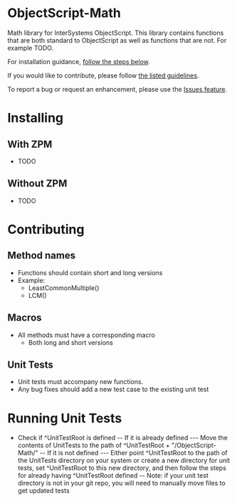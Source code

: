 # ObjectScript-Math
Math library for InterSystems ObjectScript. This library contains functions that are both standard to ObjectScript as well as functions that are not. For example TODO.

For installation guidance, [follow the steps below](#installing).

If you would like to contribute, please follow [the listed guidelines](#contributing).

To report a bug or request an enhancement, please use the [Issues feature](https://github.com/psteiwer/ObjectScript-Math/issues).

# Installing
## With ZPM
- TODO

## Without ZPM
- TODO

# Contributing
## Method names
- Functions should contain short and long versions
- Example:
  - LeastCommonMultiple()
  - LCM()
  
## Macros
- All methods must have a corresponding macro
  - Both long and short versions

## Unit Tests
- Unit tests must accompany new functions.
- Any bug fixes should add a new test case to the existing unit test

# Running Unit Tests
- Check if ^UnitTestRoot is defined
-- If it is already defined
--- Move the contents of UnitTests to the path of ^UnitTestRoot + "/ObjectScript-Math/"
-- If it is not defined
--- Either point ^UnitTestRoot to the path of the UnitTests directory on your system or create a new directory for unit tests, set ^UnitTestRoot to this new directory, and then follow the steps for already having ^UnitTestRoot defined
-- Note: if your unit test directory is not in your git repo, you will need to manually move files to get updated tests
